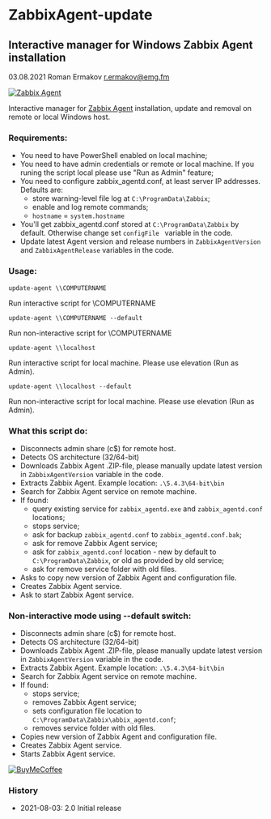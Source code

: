 # ZabbixAgent-update
Interactive manager for Windows Zabbix Agent installation
---

03.08.2021 Roman Ermakov <r.ermakov@emg.fm>


[![Zabbix Agent][batbadge]][zabbixagent]

Interactive manager for [Zabbix Agent](https://www.zabbix.com/download) installation, update and removal on remote or local Windows host.

### Requirements:

* You need to have PowerShell enabled on local machine;
* You need to have admin credentials or remote or local machine. If you runing the script local please use "Run as Admin" feature;
* You need to configure zabbix_agentd.conf, at least server IP addresses. Defaults are:
    * store warning-level file log at `C:\ProgramData\Zabbix`;
    * enable and log remote commands;
    * `hostname` = `system.hostname`
* You'll get zabbix_agentd.conf stored at `C:\ProgramData\Zabbix` by default. Otherwise change set `configFile ` variable in the code.
* Update latest Agent version and release numbers in `ZabbixAgentVersion` and `ZabbixAgentRelease` variables in the code.

### Usage:

`update-agent \\COMPUTERNAME`

Run interactive script for \\COMPUTERNAME

`update-agent \\COMPUTERNAME --default`

Run non-interactive script for \\COMPUTERNAME

`update-agent \\localhost`

Run interactive script for local machine. Please use elevation (Run as Admin).

`update-agent \\localhost --default`

Run non-interactive script for local machine. Please use elevation (Run as Admin).

### What this script do:

* Disconnects admin share (c$) for remote host.
* Detects OS architecture (32/64-bit)
* Downloads Zabbix Agent .ZIP-file, please manually update latest version in `ZabbixAgentVersion` variable in the code.
* Extracts Zabbix Agent. Example location: `.\5.4.3\64-bit\bin`
* Search for Zabbix Agent service on remote machine.
* If found:
    * query existing service for `zabbix_agentd.exe` and `zabbix_agentd.conf` locations;
    * stops service;
    * ask for backup `zabbix_agentd.conf` to `zabbix_agentd.conf.bak`;
    * ask for remove Zabbix Agent service;
    * ask for `zabbix_agentd.conf` location - new by default to `C:\ProgramData\Zabbix`, or old as provided by old service;
    * ask for remove service folder with old files.
* Asks to copy new version of Zabbix Agent and configuration file.
* Creates Zabbix Agent service.
* Ask to start Zabbix Agent service.

### Non-interactive mode using --default switch:

* Disconnects admin share (c$) for remote host.
* Detects OS architecture (32/64-bit)
* Downloads Zabbix Agent .ZIP-file, please manually update latest version in `ZabbixAgentVersion` variable in the code.
* Extracts Zabbix Agent. Example location: `.\5.4.3\64-bit\bin`
* Search for Zabbix Agent service on remote machine.
* If found:
    * stops service;
    * removes Zabbix Agent service;
    * sets configuration file location to `C:\ProgramData\Zabbix\abbix_agentd.conf`;
    * removes service folder with old files.
* Copies new version of Zabbix Agent and configuration file.
* Creates Zabbix Agent service.
* Starts Zabbix Agent service.

[![BuyMeCoffee][buymecoffeebadge]][buymecoffee]

### History
* 2021-08-03: 2.0 Initial release

[zabbixagent]: https://www.zabbix.com/download
[batbadge]: https://img.shields.io/badge/Windows%20Batch-PowerShell-blue
[buymecoffee]: https://www.buymeacoffee.com/twelve
[buymecoffeebadge]: https://img.shields.io/badge/buy%20me%20a%20coffee-donate-blue.svg?style=for-the-badge

